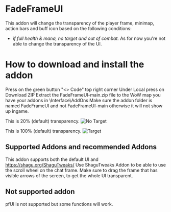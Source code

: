 # FadeFrameUI
This addon will change the transparency of the player frame, minimap, action bars and buff icon based on the following conditions:    
- *if full health & mana, no target and out of combat.*
As for now you're not able to change the transparency of the UI.

# How to download and install the addon
Press on the green button "<> Code" top right corner
Under Local press on Download ZIP
Extract the FadeFrameUI-main.zip file to the WoW map you have your addons in \Interface\AddOns
Make sure the addon folder is named FadeFrameUI and not FadeFrameUI-main otherwise it will not show up ingame.

This is 20% (default) transparency.
![No Target](https://github.com/user-attachments/assets/13dff91d-ebca-440a-86d0-f4474ef87424)

This is 100% (default) transparency.
![Target](https://github.com/user-attachments/assets/0ccc2300-3367-42b5-b5df-86158164297f)

## Supported Addons and recommended Addons
This addon supports both the default UI and https://shagu.org/ShaguTweaks/
Use ShaguTweaks Addon to be able to use the scroll wheel on the chat frame.
Make sure to drag the frame that has visible arrows of the screen, to get the whole UI transparent.

## Not supported addon
pfUI is not supported but some functions will work.
